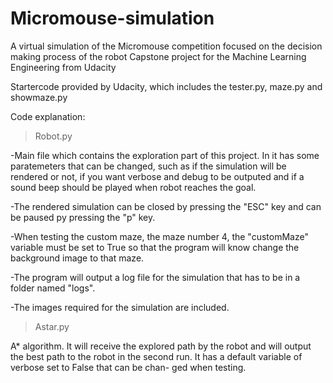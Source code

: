 # Micromouse-simulation
A virtual simulation of the Micromouse competition focused on the decision making process of the robot
Capstone project for the Machine Learning Engineering from Udacity

Startercode provided by Udacity, which includes the tester.py, maze.py and showmaze.py

Code explanation:

>Robot.py

-Main file which contains the exploration part of this project. In it has some paratemeters
that can be changed, such as if the simulation will be rendered or not, if you want verbose
and debug to be outputed and if a sound beep should be played when robot reaches the goal.

-The rendered simulation can be closed by pressing the "ESC" key and can be paused py pressing
the "p" key.

-When testing the custom maze, the maze number 4, the "customMaze" variable must be set to True
so that the program will know change the background image to that maze.

-The program will output a log file for the simulation that has to be in a folder named "logs".

-The images required for the simulation are included.

>Astar.py

A* algorithm. It will receive the explored path by the robot and will output the best path to
the robot in the second run. It has a default variable of verbose set to False that can be chan-
ged when testing.


